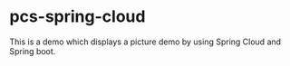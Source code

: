 # pcs-spring-cloud
This is a demo which displays a picture demo by using Spring Cloud and Spring boot.
